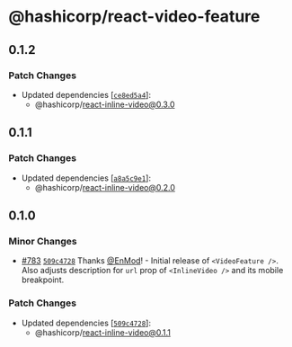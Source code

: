 # @hashicorp/react-video-feature

## 0.1.2

### Patch Changes

- Updated dependencies [[`ce8ed5a4`](https://github.com/hashicorp/react-components/commit/ce8ed5a4725f9fff4638a5f3528bd1b559517d58)]:
  - @hashicorp/react-inline-video@0.3.0

## 0.1.1

### Patch Changes

- Updated dependencies [[`a8a5c9e1`](https://github.com/hashicorp/react-components/commit/a8a5c9e18fbe1db700a658e4b86a5a99286fba05)]:
  - @hashicorp/react-inline-video@0.2.0

## 0.1.0

### Minor Changes

- [#783](https://github.com/hashicorp/react-components/pull/783) [`509c4728`](https://github.com/hashicorp/react-components/commit/509c4728f6f2bae163156282ba6dab83e7efa732) Thanks [@EnMod](https://github.com/EnMod)! - Initial release of `<VideoFeature />`. Also adjusts description for `url` prop of `<InlineVideo />` and its mobile breakpoint.

### Patch Changes

- Updated dependencies [[`509c4728`](https://github.com/hashicorp/react-components/commit/509c4728f6f2bae163156282ba6dab83e7efa732)]:
  - @hashicorp/react-inline-video@0.1.1
